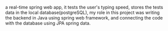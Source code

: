 a real-time spring web app, it tests the user's typing speed, stores the tests data in the local database(postgreSQL), my role in this project was writing the backend in Java using spring web framework, and connecting the code with the database using JPA spring data. 
